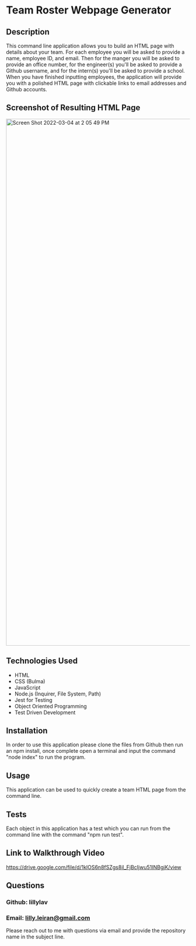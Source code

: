 # Team Roster Webpage Generator

## Description
This command line application allows you to build an HTML page with details about your team. For each employee you will be asked to provide a name, employee ID, and email. Then for the manger you will be asked to provide an office number, for the engineer(s) you'll be asked to provide a Github username, and for the intern(s) you'll be asked to provide a school. When you have finished inputting employees, the application will provide you with a polished HTML page with clickable links to email addresses and Github accounts.

## Screenshot of Resulting HTML Page
<img width="1440" alt="Screen Shot 2022-03-04 at 2 05 49 PM" src="https://user-images.githubusercontent.com/93904532/156841499-e834b78e-4ec6-4888-8cd8-1cf4cbc2d04c.png">

## Technologies Used
- HTML
- CSS (Bulma)
- JavaScript
- Node.js (Inquirer, File System, Path)
- Jest for Testing
- Object Oriented Programming
- Test Driven Development

## Installation
In order to use this application please clone the files from Github then run an npm install, once complete open a terminal and input the command "node index" to run the program.

## Usage
This application can be used to quickly create a team HTML page from the command line.

## Tests
Each object in this application has a test which you can run from the command line with the command "npm run test".

## Link to Walkthrough Video
https://drive.google.com/file/d/1klOS6n8fSZgs8il_FjBcIjwu51INBgjK/view

## Questions
### Github: lillylav
### Email: lilly.leiran@gmail.com
Please reach out to me with questions via email and provide the repository name in the subject line.

